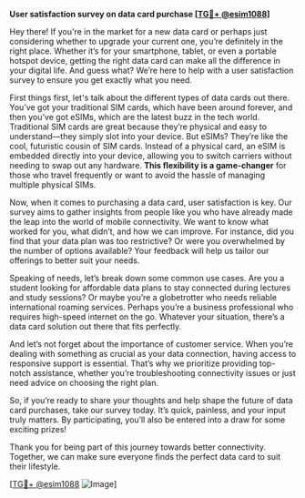 **User satisfaction survey on data card purchase [[TG💪+ @esim1088](https://t.me/s/esim1088)]**

Hey there! If you're in the market for a new data card or perhaps just considering whether to upgrade your current one, you’re definitely in the right place. Whether it’s for your smartphone, tablet, or even a portable hotspot device, getting the right data card can make all the difference in your digital life. And guess what? We’re here to help with a user satisfaction survey to ensure you get exactly what you need.

First things first, let's talk about the different types of data cards out there. You’ve got your traditional SIM cards, which have been around forever, and then you’ve got eSIMs, which are the latest buzz in the tech world. Traditional SIM cards are great because they’re physical and easy to understand—they simply slot into your device. But eSIMs? They’re like the cool, futuristic cousin of SIM cards. Instead of a physical card, an eSIM is embedded directly into your device, allowing you to switch carriers without needing to swap out any hardware. **This flexibility is a game-changer** for those who travel frequently or want to avoid the hassle of managing multiple physical SIMs.

Now, when it comes to purchasing a data card, user satisfaction is key. Our survey aims to gather insights from people like you who have already made the leap into the world of mobile connectivity. We want to know what worked for you, what didn’t, and how we can improve. For instance, did you find that your data plan was too restrictive? Or were you overwhelmed by the number of options available? Your feedback will help us tailor our offerings to better suit your needs.

Speaking of needs, let’s break down some common use cases. Are you a student looking for affordable data plans to stay connected during lectures and study sessions? Or maybe you’re a globetrotter who needs reliable international roaming services. Perhaps you’re a business professional who requires high-speed internet on the go. Whatever your situation, there’s a data card solution out there that fits perfectly.

And let’s not forget about the importance of customer service. When you’re dealing with something as crucial as your data connection, having access to responsive support is essential. That’s why we prioritize providing top-notch assistance, whether you’re troubleshooting connectivity issues or just need advice on choosing the right plan.

So, if you’re ready to share your thoughts and help shape the future of data card purchases, take our survey today. It’s quick, painless, and your input truly matters. By participating, you’ll also be entered into a draw for some exciting prizes!

Thank you for being part of this journey towards better connectivity. Together, we can make sure everyone finds the perfect data card to suit their lifestyle. 

[[TG💪+ @esim1088](https://t.me/s/esim1088) ![Image](https://i.postimg.cc/Y0z9fWf4/image.png)]